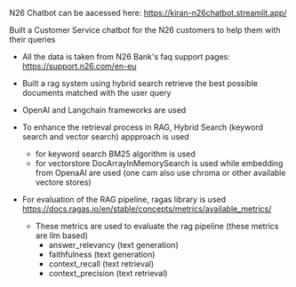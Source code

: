 N26 Chatbot can be aacessed here: https://kiran-n26chatbot.streamlit.app/

Built a Customer Service chatbot for the N26 customers to help them with their queries
 - All the data is taken from N26 Bank's faq support pages: https://support.n26.com/en-eu

- Built a rag system using hybrid search retrieve the best possible documents matched with the user query
- OpenAI and Langchain frameworks are used
- To enhance the retrieval process in RAG, Hybrid Search (keyword search and vector search) appproach is used
  - for keyword search BM25 algorithm is used
  - for vectorstore DocArrayInMemorySearch is used while embedding from OpenaAI are used (one cam also use chroma or other available vectore stores)
  
- For evaluation of the RAG pipeline, ragas library is used https://docs.ragas.io/en/stable/concepts/metrics/available_metrics/
  - These metrics are used to evaluate the rag pipeline (these metrics are llm based)
    - answer_relevancy (text generation)
    - faithfulness (text generation)
    - context_recall (text retrieval)
    - context_precision (text retrieval)
